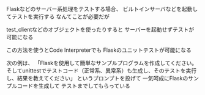 Flaskなどのサーバー系処理をテストする場合、
ビルトインサーバなどを起動してテストを実行する
なんてことが必要だが

test_clientなどのオブジェクトを使ったりすると
サーバーを起動せずテストが可能になる

この方法を使うとCode Interpreterでも
Flaskのユニットテストが可能になる

次の例は、
「Flaskを使用して簡単なサンプルプログラムを作成してください。そしてunittestでテストコード（正常系、異常系）も生成し、そのテストを実行し、結果を教えてください」
というプロンプトを投げて
一気呵成にFlaskのサンプルコードを生成して
テストまでしてもらっている

